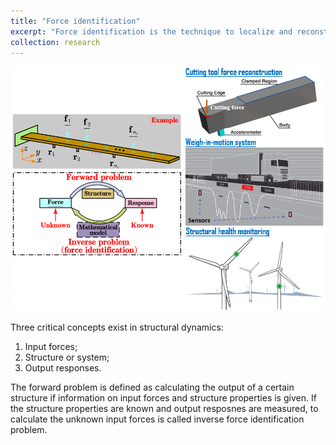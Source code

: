 ```yaml
---
title: "Force identification"
excerpt: "Force identification is the technique to localize and reconstruct external forces on structures based on the structure reponses. In engineering practice, when directly measuring the external forces is physically or economically infeasible, we resort to force identification techniques. Potential applications include machine tool force prediction, vehicle weigh-in-motion systems, and structural health monitoring.<br/><img src='/images/researchthemes_forceidentification_overall.png'>"
collection: research
---
```


![](/images/researchthemes_forceidentification_overall.png)

Three critical concepts exist in structural dynamics:
1. Input forces;
2. Structure or system;
3. Output responses.

The forward problem is defined as calculating the output of a certain structure if information on input forces and structure properties is given. If the structure properties are known and output resposnes are measured, to calculate the unknown input forces is called inverse force identification problem.